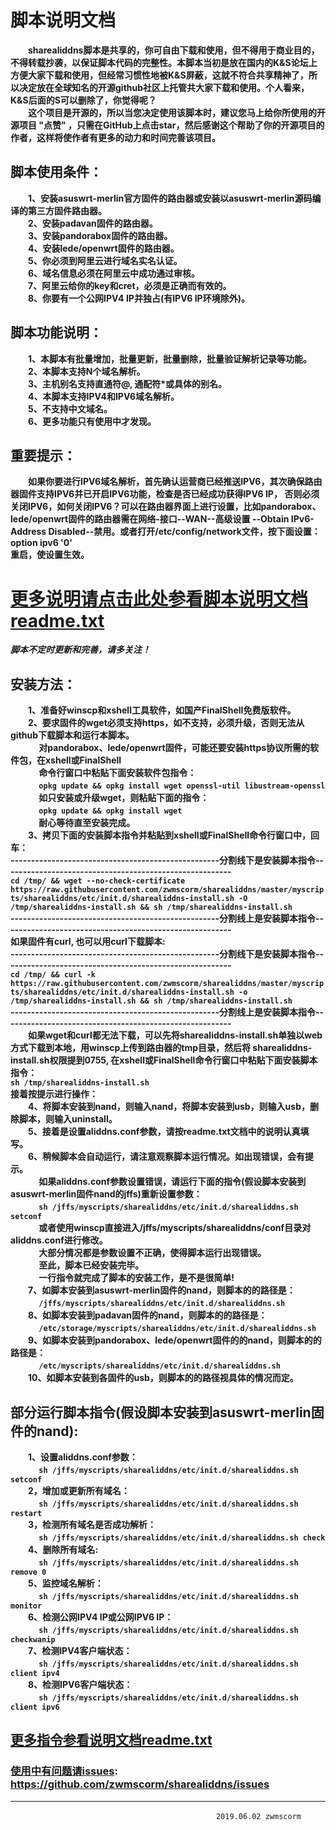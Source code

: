 # 脚本说明文档   
　　**sharealiddns脚本是共享的，你可自由下载和使用，但不得用于商业目的，不得转载抄袭，以保证脚本代码的完整性。本脚本当初是放在国内的K&S论坛上方便大家下载和使用，但经常习惯性地被K&S屏蔽，这就不符合共享精神了，所以决定放在全球知名的开源github社区上托管共大家下载和使用。个人看来，K&S后面的S可以删除了，你觉得呢？**  
　　**这个项目是开源的，所以当您决定使用该脚本时，建议您马上给你所使用的开源项目 "点赞" ，只需在GitHub上点击star，然后感谢这个帮助了你的开源项目的作者，这样将使作者有更多的动力和时间完善该项目。**  
## 脚本使用条件：  
　　**1、安装asuswrt-merlin官方固件的路由器或安装以asuswrt-merlin源码编译的第三方固件路由器。     
       　　2、安装padavan固件的路由器。       
       　　3、安装pandorabox固件的路由器。     
       　　4、安装lede/openwrt固件的路由器。     
       　　5、你必须到阿里云进行域名实名认证。     
       　　6、域名信息必须在阿里云中成功通过审核。     
       　　7、阿里云给你的key和cret，必须是正确而有效的。     
       　　8、你要有一个公网IPV4 IP并独占(有IPV6 IP环境除外)。**       
 ## 脚本功能说明：    
　　**1、本脚本有批量增加，批量更新，批量删除，批量验证解析记录等功能。     
       　　2、本脚本支持N个域名解析。     
       　　3、主机别名支持直通符@, 通配符*或具体的别名。     
       　　4、本脚本支持IPV4和IPV6域名解析。     
       　　5、不支持中文域名。     
       　　6、更多功能只有使用中才发现。**   
         
 ## 重要提示：    
　　**如果你要进行IPV6域名解析，首先确认运营商已经推送IPV6，其次确保路由器固件支持IPV6并已开启IPV6功能，检查是否已经成功获得IPV6 IP，
  否则必须关闭IPV6，如何关闭IPV6？可以在路由器界面上进行设置，比如pandorabox、lede/openwrt固件的路由器需在网络-接口--WAN--高级设置
  --Obtain IPv6-Address Disabled--禁用。或者打开/etc/config/network文件，按下面设置：  
option  ipv6  '0'  
重启，使设置生效。**   
  # [更多说明请点击此处参看脚本说明文档readme.txt](https://github.com/zwmscorm/sharealiddns/blob/master/myscripts/sharealiddns/readme/readme.txt)       
  ***脚本不定时更新和完善，请多关注！***  
  ## 安装方法：         
　　**1、准备好winscp和xshell工具软件，如国产FinalShell免费版软件。            
       　　2、要求固件的wget必须支持https，如不支持，必须升级，否则无法从github下载脚本和运行本脚本。      
       　　　  对pandorabox、lede/openwrt固件，可能还要安装https协议所需的软件包，在xshell或FinalShell     
       　　　  命令行窗口中粘贴下面安装软件包指令：     
       　　　  `opkg update && opkg install wget openssl-util libustream-openssl`     
       　　　  如只安装或升级wget，则粘贴下面的指令：  
       　　　  `opkg update && opkg install wget`  
       　　　  耐心等待直至安装完成。     
       　　3、拷贝下面的安装脚本指令并粘贴到xshell或FinalShell命令行窗口中，回车：   
---------------------------------------------------分割线下是安装脚本指令--------------------------------------------------------  
`cd /tmp/ && wget --no-check-certificate https://raw.githubusercontent.com/zwmscorm/sharealiddns/master/myscripts/sharealiddns/etc/init.d/sharealiddns-install.sh -O /tmp/sharealiddns-install.sh && sh /tmp/sharealiddns-install.sh`    
---------------------------------------------------分割线上是安装脚本指令--------------------------------------------------------  
如果固件有curl, 也可以用curl下载脚本:  
---------------------------------------------------分割线下是安装脚本指令--------------------------------------------------------  
`cd /tmp/ && curl -k https://raw.githubusercontent.com/zwmscorm/sharealiddns/master/myscripts/sharealiddns/etc/init.d/sharealiddns-install.sh -o /tmp/sharealiddns-install.sh && sh /tmp/sharealiddns-install.sh`    
---------------------------------------------------分割线上是安装脚本指令--------------------------------------------------------  
　　如果wget和curl都无法下载，可以先将sharealiddns-install.sh单独以web方式下载到本地，用winscp上传到路由器的tmp目录，然后将
            sharealiddns-install.sh权限提到0755, 在xshell或FinalShell命令行窗口中粘贴下面安装脚本指令：  
            `sh /tmp/sharealiddns-install.sh`  
            接着按提示进行操作：     
       　　4、将脚本安装到nand，则输入nand，将脚本安装到usb，则输入usb，删除脚本，则输入uninstall。     
       　　5、接着是设置aliddns.conf参数，请按readme.txt文档中的说明认真填写。     
       　　6、稍候脚本会自动运行，请注意观察脚本运行情况。如出现错误，会有提示。     
       　　　  如果aliddns.conf参数设置错误，请运行下面的指令(假设脚本安装到asuswrt-merlin固件nand的jffs)重新设置参数：     
       　　　  `sh /jffs/myscripts/sharealiddns/etc/init.d/sharealiddns.sh setconf`    
       　　　  或者使用winscp直接进入/jffs/myscripts/sharealiddns/conf目录对aliddns.conf进行修改。     
       　　　  大部分情况都是参数设置不正确，使得脚本运行出现错误。     
       　　　  至此，脚本已经安装完毕。     
       　　　  一行指令就完成了脚本的安装工作，是不是很简单!     
       　　7、如脚本安装到asuswrt-merlin固件的nand，则脚本的的路径是：      
       　　　  `/jffs/myscripts/sharealiddns/etc/init.d/sharealiddns.sh`           
       　　8、如脚本安装到padavan固件的nand，则脚本的的路径是：      
       　　　  `/etc/storage/myscripts/sharealiddns/etc/init.d/sharealiddns.sh`           
       　　9、如脚本安装到pandorabox、lede/openwrt固件的的nand，则脚本的的路径是：           
       　　　  `/etc/myscripts/sharealiddns/etc/init.d/sharealiddns.sh`  
       　　10、如脚本安装到各固件的usb，则脚本的的路径视具体的情况而定。**   
     
   ## 部分运行脚本指令(假设脚本安装到asuswrt-merlin固件的nand):  
　　**1、设置aliddns.conf参数：     
       　　　  `sh /jffs/myscripts/sharealiddns/etc/init.d/sharealiddns.sh setconf `     
       　　2，增加或更新所有域名：     
       　　　  `sh /jffs/myscripts/sharealiddns/etc/init.d/sharealiddns.sh restart`     
       　　3，检测所有域名是否成功解析：     
       　　　  `sh /jffs/myscripts/sharealiddns/etc/init.d/sharealiddns.sh check`     
       　　4、删除所有域名:     
       　　　  `sh /jffs/myscripts/sharealiddns/etc/init.d/sharealiddns.sh remove 0`     
       　　5、监控域名解析：     
       　　　  `sh /jffs/myscripts/sharealiddns/etc/init.d/sharealiddns.sh monitor`     
       　　6、检测公网IPV4 IP或公网IPV6 IP：     
       　　　  `sh /jffs/myscripts/sharealiddns/etc/init.d/sharealiddns.sh checkwanip`     
       　　7、检测IPV4客户端状态：     
       　　　  `sh /jffs/myscripts/sharealiddns/etc/init.d/sharealiddns.sh client ipv4`     
       　　8、检测IPV6客户端状态：     
       　　　  `sh /jffs/myscripts/sharealiddns/etc/init.d/sharealiddns.sh client ipv6`**    

  ## [更多指令参看说明文档readme.txt](https://github.com/zwmscorm/sharealiddns/blob/master/myscripts/sharealiddns/readme/readme.txt)  
            
  ### [使用中有问题请issues](https://github.com/zwmscorm/sharealiddns/issues): https://github.com/zwmscorm/sharealiddns/issues
------------------------------------------------------------------------------------------------------------------------------------ 
       　　       　　       　　       　　       　2019.06.02 zwmscorm 

